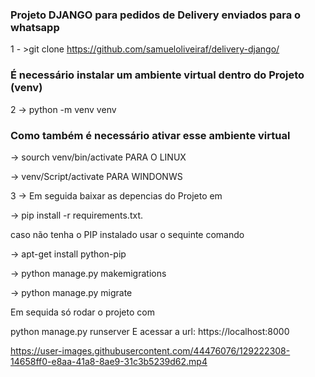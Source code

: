 ### Projeto DJANGO para pedidos de Delivery enviados para o whatsapp

1 - >git clone https://github.com/samueloliveiraf/delivery-django/

### É necessário instalar um ambiente virtual dentro do Projeto (venv)
2 -> python -m venv venv

### Como também é necessário ativar esse ambiente virtual

-> sourch venv/bin/activate PARA O LINUX

-> venv/Script/activate PARA WINDONWS

3 -> Em seguida baixar as depencias do Projeto em

-> pip install -r requirements.txt.

caso não tenha o PIP instalado usar o sequinte comando

-> apt-get install python-pip

-> python manage.py makemigrations

-> python manage.py migrate

Em sequida só rodar o projeto com

python manage.py runserver
E acessar a url: https://localhost:8000



https://user-images.githubusercontent.com/44476076/129222308-14658ff0-e8aa-41a8-8ae9-31c3b5239d62.mp4


